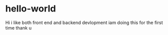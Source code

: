 # hello-world
Hi i like both front end and backend devlopment
iam doing this for the first time
thank u
